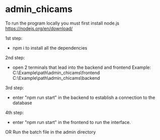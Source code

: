 # admin_chicams

To run the program locally you must first install node.js
https://nodejs.org/en/download/

1st step:
- npm i to install all the dependencies

2nd step: 
- open 2 terminals that lead into the backend and frontend 
Example: 
C:\Example\path\admin_chicams\frontend
C:\Example\path\admin_chicams\backend

3rd step:
- enter "npm run start" in the backend to establish a connection to the database

4th step:
- enter "npm run start" in the frontend to run the interface.

OR 
Run the batch file in the admin directory
